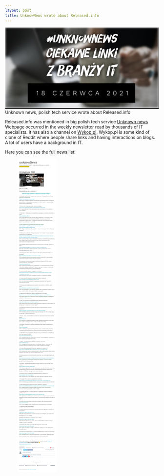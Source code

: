 ```yaml
---
layout: post
title: UnknowNews wrote about Released.info
---
```

<div class="row">
    <div class="col-sm-2">
        <img src="/images/unknown_news_logo.png" alt="unknown news logo"/>
    </div>
    <div class="col-sm-10">
        Unknown news, polish tech service wrote about Released.info
    </div>
</div>

Released.info was mentioned in big polish tech
service [Unknown news](https://news.mrugalski.pl/post/654320117791014912/18-czerwca-2021)
Webpage occurred in the weekly newsletter read by thousands of IT specialists.
It has also a channel
on [Wykop.pl](https://www.wykop.pl/wpis/58412067/unknownews-nadszedl-piatek-wiec-czas-na-nowe-zesta/). Wykop.pl is some
kind of clone of Reddit where people share links and having interactions on blogs. A lot of users have a background in
IT.

Here you can see the full news list:
 <figure>
  <img src="/images/unknown_news.png" alt="unknown news logo"/>
</figure>

